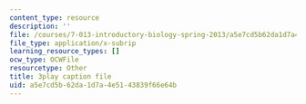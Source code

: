 ```yaml
---
content_type: resource
description: ''
file: /courses/7-013-introductory-biology-spring-2013/a5e7cd5b62da1d7a4e5143839f66e64b_BK1afo-GMag.srt
file_type: application/x-subrip
learning_resource_types: []
ocw_type: OCWFile
resourcetype: Other
title: 3play caption file
uid: a5e7cd5b-62da-1d7a-4e51-43839f66e64b
---
```

